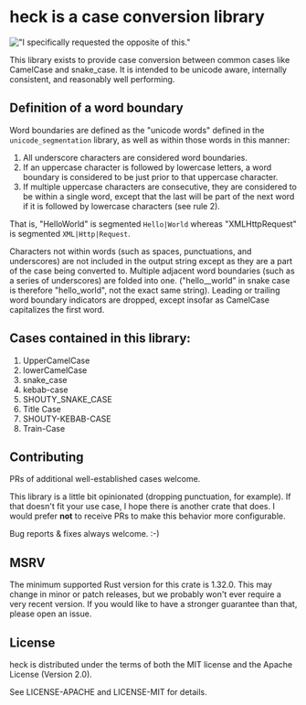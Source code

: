 # **heck** is a case conversion library

!["I specifically requested the opposite of this."](./no_step_on_snek.png)

This library exists to provide case conversion between common cases like
CamelCase and snake_case. It is intended to be unicode aware, internally
consistent, and reasonably well performing.

## Definition of a word boundary

Word boundaries are defined as the "unicode words" defined in the
`unicode_segmentation` library, as well as within those words in this manner:

1. All underscore characters are considered word boundaries.
2. If an uppercase character is followed by lowercase letters, a word boundary
   is considered to be just prior to that uppercase character.
3. If multiple uppercase characters are consecutive, they are considered to be
   within a single word, except that the last will be part of the next word if it
   is followed by lowercase characters (see rule 2).

That is, "HelloWorld" is segmented `Hello|World` whereas "XMLHttpRequest" is
segmented `XML|Http|Request`.

Characters not within words (such as spaces, punctuations, and underscores)
are not included in the output string except as they are a part of the case
being converted to. Multiple adjacent word boundaries (such as a series of
underscores) are folded into one. ("hello\_\_world" in snake case is therefore
"hello_world", not the exact same string). Leading or trailing word boundary
indicators are dropped, except insofar as CamelCase capitalizes the first word.

## Cases contained in this library:

1. UpperCamelCase
2. lowerCamelCase
3. snake_case
4. kebab-case
5. SHOUTY_SNAKE_CASE
6. Title Case
7. SHOUTY-KEBAB-CASE
8. Train-Case

## Contributing

PRs of additional well-established cases welcome.

This library is a little bit opinionated (dropping punctuation, for example).
If that doesn't fit your use case, I hope there is another crate that does. I
would prefer **not** to receive PRs to make this behavior more configurable.

Bug reports & fixes always welcome. :-)

## MSRV

The minimum supported Rust version for this crate is 1.32.0. This may change in
minor or patch releases, but we probably won't ever require a very recent
version. If you would like to have a stronger guarantee than that, please open
an issue.

## License

heck is distributed under the terms of both the MIT license and the
Apache License (Version 2.0).

See LICENSE-APACHE and LICENSE-MIT for details.
